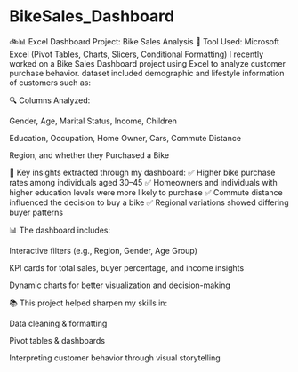 # BikeSales_Dashboard
🚲📊 Excel Dashboard Project: Bike Sales Analysis 🧠 Tool Used: Microsoft Excel (Pivot Tables, Charts, Slicers, Conditional Formatting)  I recently worked on a Bike Sales Dashboard project using Excel to analyze customer purchase behavior. dataset included demographic and lifestyle information of customers such as:

🔍 Columns Analyzed:

Gender, Age, Marital Status, Income, Children

Education, Occupation, Home Owner, Cars, Commute Distance

Region, and whether they Purchased a Bike

📌 Key insights extracted through my dashboard:
✅ Higher bike purchase rates among individuals aged 30–45
✅ Homeowners and individuals with higher education levels were more likely to purchase
✅ Commute distance influenced the decision to buy a bike
✅ Regional variations showed differing buyer patterns

📊 The dashboard includes:

Interactive filters (e.g., Region, Gender, Age Group)

KPI cards for total sales, buyer percentage, and income insights

Dynamic charts for better visualization and decision-making

📚 This project helped sharpen my skills in:

Data cleaning & formatting

Pivot tables & dashboards

Interpreting customer behavior through visual storytelling
